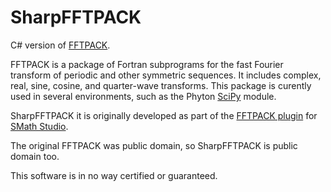 # SharpFFTPACK
C# version of [FFTPACK](http://www.netlib.org/fftpack/).

FFTPACK is a package of Fortran subprograms for the fast Fourier transform of periodic and other symmetric sequences. It includes complex, real, sine, cosine, and quarter-wave transforms. This package is curently used in several environments, such as the Phyton [SciPy](http://docs.scipy.org/doc/scipy/reference/fftpack.html) module.

SharpFFTPACK it is originally developed as part of the [FFTPACK plugin](http://en.smath.info/forum/yaf_postst7230_FFTPACK.aspx) for [SMath Studio](http://smath.info/).

The original FFTPACK was public domain, so SharpFFTPACK is public domain too.

This software is in no way certified or guaranteed.
